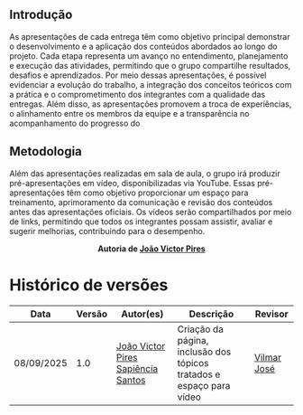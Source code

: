 ## Introdução

As apresentações de cada entrega têm como objetivo principal demonstrar o desenvolvimento e a aplicação dos conteúdos abordados ao longo do projeto. Cada etapa representa um avanço no entendimento, planejamento e execução das atividades, permitindo que o grupo compartilhe resultados, desafios e aprendizados. Por meio dessas apresentações, é possível evidenciar a evolução do trabalho, a integração dos conceitos teóricos com a prática e o comprometimento dos integrantes com a qualidade das entregas. Além disso, as apresentações promovem a troca de experiências, o alinhamento entre os membros da equipe e a transparência no acompanhamento do progresso do

## Metodologia

Além das apresentações realizadas em sala de aula, o grupo irá produzir pré-apresentações em vídeo, disponibilizadas via YouTube. Essas pré-apresentações têm como objetivo proporcionar um espaço para treinamento, aprimoramento da comunicação e revisão dos conteúdos antes das apresentações oficiais. Os vídeos serão compartilhados por meio de links, permitindo que todos os integrantes possam assistir, avaliar e sugerir melhorias, contribuindo para o desempenho.

<div align="center"><strong>Autoria de <a href="https://github.com/JoaoSapiencia">João Victor Pires</a></strong></div>

# Histórico de versões 

| Data       | Versão | Autor(es)                            | Descrição                | Revisor |
|------------|--------|--------------------------------------|--------------------------|---------|
| 08/09/2025 | 1.0    | [João Victor Pires Sapiência Santos](https://github.com/JoaoSapiencia)   | Criação da página, inclusão dos tópicos tratados e espaço para vídeo | [Vilmar José](https://github.com/VilmarFagundes)